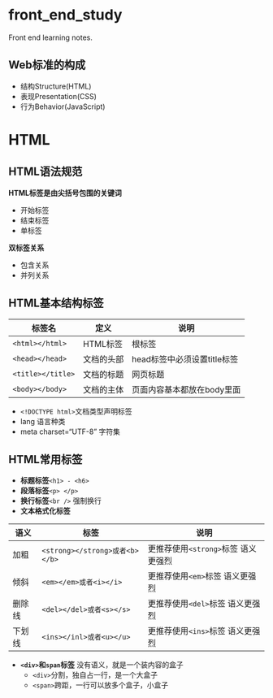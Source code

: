 # front_end_study
Front end learning notes.

## Web标准的构成
+ 结构Structure(HTML)  
+ 表现Presentation(CSS)  
+ 行为Behavior(JavaScript)  

# HTML
## HTML语法规范

**HTML标签是由尖括号包围的关键词**  
+ 开始标签<html>  
+ 结束标签</html>  
+ 单标签<br />  

**双标签关系**  
+ 包含关系  
+ 并列关系  

## HTML基本结构标签

|标签名|定义|说明|
|------|----|----|
|`<html></html>` |HTML标签|根标签|
|`<head></head>` |文档的头部|head标签中必须设置title标签|
|`<title></title>` |文档的标题|网页标题|
|`<body></body>` |文档的主体|页面内容基本都放在body里面|

+ `<!DOCTYPE html>`文档类型声明标签  
+ lang 语言种类  
+ meta charset=“UTF-8” 字符集  

## HTML常用标签

+ **标题标签**`<h1> - <h6>`
+ **段落标签**`<p> </p>`
+ **换行标签**`<br />` 强制换行
+ **文本格式化标签**

|语义|标签|说明|
|----|----|----|
|加粗|`<strong></strong>或者<b></b>`|更推荐使用`<strong>`标签 语义更强烈|
|倾斜|`<em></em>或者<i></i>`|更推荐使用`<em>`标签 语义更强烈|
|删除线|`<del></del>或者<s></s>`|更推荐使用`<del>`标签 语义更强烈|
|下划线|`<ins></inl>或者<u></u>`|更推荐使用`<ins>`标签 语义更强烈|

+ **`<div>`和`span`标签** 没有语义，就是一个装内容的盒子
   + `<div>`分割，独自占一行，是一个大盒子
   + `<span>`跨距，一行可以放多个盒子，小盒子
